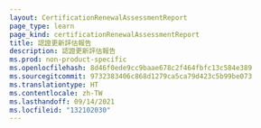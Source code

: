 ```yaml
---
layout: CertificationRenewalAssessmentReport
page_type: learn
page_kind: certificationRenewalAssessmentReport
title: 認證更新評估報告
description: 認證更新評估報告
ms.prod: non-product-specific
ms.openlocfilehash: 8d46f0ede9cc9baae678c2f464fbfc13c584e389
ms.sourcegitcommit: 9732383406c868d1279ca5ca79d423c5b99be073
ms.translationtype: HT
ms.contentlocale: zh-TW
ms.lasthandoff: 09/14/2021
ms.locfileid: "132102030"
---
```

